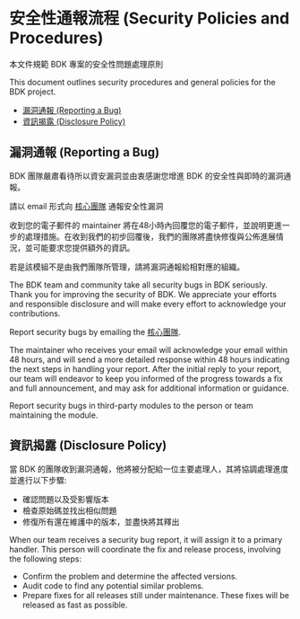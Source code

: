 # 安全性通報流程 (Security Policies and Procedures)

本文件規範 BDK 專案的安全性問題處理原則

This document outlines security procedures and general policies for the BDK
project.

- [漏洞通報 (Reporting a Bug)](#reporting-a-bug)
- [資訊揭露 (Disclosure Policy)](#disclosure-policy)

## 漏洞通報 (Reporting a Bug)

BDK 團隊嚴肅看待所以資安漏洞並由衷感謝您增進 BDK 的安全性與即時的漏洞通報。

請以 email 形式向 [核心團隊](MAINTAINERS.md) 通報安全性漏洞

收到您的電子郵件的 maintainer 將在48小時內回覆您的電子郵件，並說明更進一步的處理措施。在收到我們的初步回覆後，我們的團隊將盡快修復與公佈進展情況，並可能要求您提供額外的資訊。

若是該模組不是由我們團隊所管理，請將漏洞通報給相對應的組織。

The BDK team and community take all security bugs in BDK seriously. Thank you for improving the security of BDK. We appreciate your efforts and responsible disclosure and will make every effort to acknowledge your contributions.

Report security bugs by emailing the [核心團隊](MAINTAINERS.md).

The maintainer who receives your email will acknowledge your email within 48 hours, and will send a more detailed response within 48 hours indicating the next steps in handling your report. After the initial reply to your report, our team will endeavor to keep you informed of the progress towards a fix and full announcement, and may ask for additional information or guidance.

Report security bugs in third-party modules to the person or team maintaining the module.

## 資訊揭露 (Disclosure Policy)

當 BDK 的團隊收到漏洞通報，他將被分配給一位主要處理人，其將協調處理進度並進行以下步驟:

- 確認問題以及受影響版本
- 檢查原始碼並找出相似問題
- 修復所有還在維護中的版本，並盡快將其釋出

When our team receives a security bug report, it will assign it to a primary handler. This person will coordinate the fix and release process, involving the following steps:

- Confirm the problem and determine the affected versions.
- Audit code to find any potential similar problems.
- Prepare fixes for all releases still under maintenance. These fixes will be released as fast as possible.
